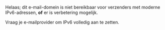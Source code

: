 Helaas; dit e-mail-domein is niet bereikbaar voor verzenders
met moderne IPv6-adressen, <strong>of</strong> er is verbetering mogelijk.

Vraag je e-mailprovider om IPv6 volledig aan te zetten.
